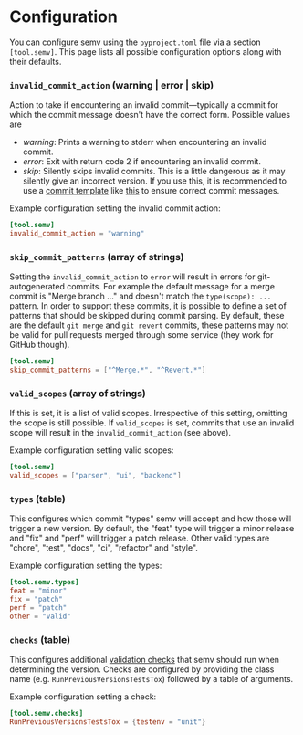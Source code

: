 # Configuration

You can configure semv using the `pyproject.toml` file via a section `[tool.semv]`.
This page lists all possible configuration options along with their defaults.

### `invalid_commit_action` (warning | error | skip)

Action to take if encountering an invalid commit&mdash;typically a commit for which the commit message doesn't have the correct form.
Possible values are

- *warning*: Prints a warning to stderr when encountering an invalid commit.
- *error*: Exit with return code 2 if encountering an invalid commit.
- *skip*: Silently skips invalid commits. This is a little dangerous as it may silently give an incorrect version. If you use this, it is recommended to use a [commit template](https://gist.github.com/lisawolderiksen/a7b99d94c92c6671181611be1641c733) like [this](https://github.com/igordertigor/semv/blob/master/.gitmessage) to ensure correct commit messages.

Example configuration setting the invalid commit action:
```toml
[tool.semv]
invalid_commit_action = "warning"
```

### `skip_commit_patterns` (array of strings)

Setting the `invalid_commit_action` to `error` will result in errors for
git-autogenerated commits. For example the default message for a merge commit
is "Merge branch ..." and doesn't match the `type(scope): ...` pattern. In
order to support these commits, it is possible to define a set of patterns that
should be skipped during commit parsing. By default, these are the default `git
merge` and `git revert` commits, these patterns may not be valid for pull requests merged through some service (they work for GitHub though).
```toml
[tool.semv]
skip_commit_patterns = ["^Merge.*", "^Revert.*"]
```

### `valid_scopes` (array of strings)

If this is set, it is a list of valid scopes. Irrespective of this setting, omitting the scope is still possible. If `valid_scopes` is set, commits that use an invalid scope will result in the `invalid_commit_action` (see above).

Example configuration setting valid scopes:

```toml
[tool.semv]
valid_scopes = ["parser", "ui", "backend"]
```

### `types` (table)

This configures which commit "types" semv will accept and how
those will trigger a new version. By default, the "feat" type
will trigger a minor release and "fix" and "perf" will trigger
a patch release. Other valid types are "chore", "test",
"docs", "ci", "refactor" and "style".

Example configuration setting the types:
```toml
[tool.semv.types]
feat = "minor"
fix = "patch"
perf = "patch"
other = "valid"
```

### `checks` (table)

This configures additional [validation checks](checks.md) that semv should run when determining the version. Checks are configured by providing the class name (e.g. `RunPreviousVersionsTestsTox`) followed by a table of arguments.

Example configuration setting a check:
```toml
[tool.semv.checks]
RunPreviousVersionsTestsTox = {testenv = "unit"}
```
